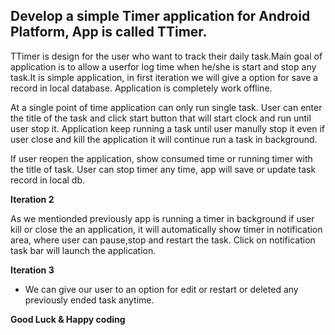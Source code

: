 ## Develop a simple Timer application for Android Platform, App is called TTimer.

TTimer is design for the user who want to track their daily task.Main goal of application is to allow a userfor log time when he/she is start and stop any task.It is simple application, in first iteration we will give a option for save a record in local database. Application is completely work offline.

At a single point of time application can only run single task. User can enter the title of the task and click start button that will start clock and run until user stop it. Application keep running a task until user manully stop it even if user close and kill the application it will continue run a task in background.

If user reopen the application, show consumed time or running timer with the title of task. User can stop timer any time, app will save or update task record in local db.


**Iteration 2** 

As we mentionded previously app is running a timer in background if user kill or close the an application, it will automatically show timer in notification area, where user can pause,stop and restart the task. Click on notification task bar will launch the application.

**Iteration 3** 
- We can give our user to an option for edit or restart or deleted any previously ended task anytime.

**Good Luck & Happy coding**
